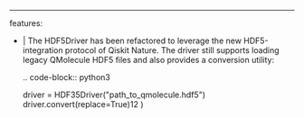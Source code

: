---
features:
  - |
    The HDF5Driver has been refactored to leverage the new HDF5-integration
    protocol of Qiskit Nature. The driver still supports loading legacy
    QMolecule HDF5 files and also provides a conversion utility:

    .. code-block:: python3

      driver = HDF35Driver("path_to_qmolecule.hdf5")
      driver.convert(replace=True)12
)
